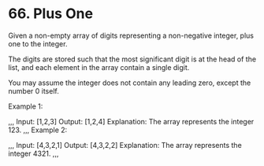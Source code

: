 # 66. Plus One

Given a non-empty array of digits representing a non-negative integer, plus one to the integer.

The digits are stored such that the most significant digit is at the head of the list, and each element in the array contain a single digit.

You may assume the integer does not contain any leading zero, except the number 0 itself.

Example 1:

,,,
Input: [1,2,3]
Output: [1,2,4]
Explanation: The array represents the integer 123.
,,,
Example 2:

,,,
Input: [4,3,2,1]
Output: [4,3,2,2]
Explanation: The array represents the integer 4321.
,,,
